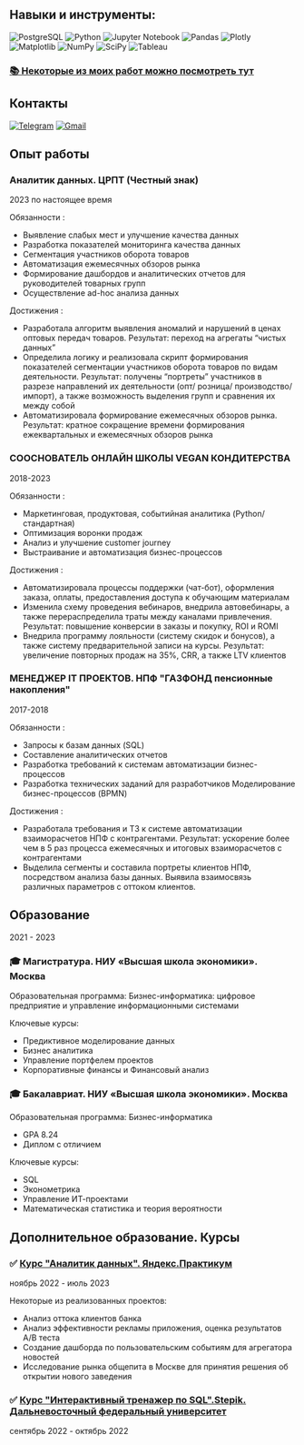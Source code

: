 ## Навыки и инструменты: 

![PostgreSQL](https://img.shields.io/badge/postgres-%23316192.svg?style=for-the-badge&logo=postgresql&logoColor=white) ![Python](https://img.shields.io/badge/python-3670A0?style=for-the-badge&logo=python&logoColor=ffdd54) ![Jupyter Notebook](https://img.shields.io/badge/jupyter-%23FA0F00.svg?style=for-the-badge&logo=jupyter&logoColor=white) ![Pandas](https://img.shields.io/badge/pandas-%23150458.svg?style=for-the-badge&logo=pandas&logoColor=white)
![Plotly](https://img.shields.io/badge/Plotly-%233F4F75.svg?style=for-the-badge&logo=plotly&logoColor=white) ![Matplotlib](https://img.shields.io/badge/Matplotlib-%23ffffff.svg?style=for-the-badge&logo=Matplotlib&logoColor=black) ![NumPy](https://img.shields.io/badge/numpy-%23013243.svg?style=for-the-badge&logo=numpy&logoColor=white) ![SciPy](https://img.shields.io/badge/SciPy-%230C55A5.svg?style=for-the-badge&logo=scipy&logoColor=%white) ![Tableau](https://camo.githubusercontent.com/1b1a1740cefbf2af3fa3573461dfaa66f314a9c10671d00293060d455e1659a3/68747470733a2f2f696d672e736869656c64732e696f2f62616467652f5461626c6561752d4539373632373f7374796c653d666f722d7468652d6261646765266c6f676f3d5461626c656175266c6f676f436f6c6f723d7768697465)      

### [📚 Некоторые из моих работ можно посмотреть тут](https://github.com/natellaful/Portfolio) 

## Контакты
[![Telegram](https://img.shields.io/badge/Telegram-2CA5E0?style=for-the-badge&logo=telegram&logoColor=white)](https://t.me/natella_bor) [![Gmail](https://img.shields.io/badge/Gmail-D14836?style=for-the-badge&logo=gmail&logoColor=white)](natellaful@gmail.com)

## Опыт работы

### **Аналитик данных. ЦРПТ (Честный знак)** 
2023 по настоящее время

Обязанности :
- Выявление слабых мест и улучшение качества данных
- Разработка показателей мониторинга качества данных
- Сегментация участников оборота товаров
- Автоматизация ежемесячных обзоров рынка
- Формирование дашбордов и аналитических отчетов для руководителей товарных групп
- Осуществление ad-hoc анализа данных

Достижения :
- Разработала алгоритм выявления аномалий и нарушений в ценах оптовых передач товаров. Результат: переход на агрегаты “чистых данных”
- Определила логику и реализовала скрипт формирования показателей сегментации участников оборота товаров по видам деятельности. Результат: получены “портреты” участников в разрезе направлений их деятельности (опт/ розница/ производство/ импорт), а также возможность выделения групп и сравнения их между собой
- Автоматизировала формирование ежемесячных обзоров рынка. Результат: кратное сокращение времени формирования ежеквартальных и ежемесячных обзоров рынка

### **СООСНОВАТЕЛЬ ОНЛАЙН ШКОЛЫ VEGAN КОНДИТЕРСТВА** 

2018-2023

Обязанности :
- Маркетинговая, продуктовая, событийная аналитика (Python/ стандартная) 
- Оптимизация воронки продаж
- Анализ и улучшение customer journey
- Выстраивание и автоматизация бизнес-процессов

Достижения :
- Автоматизировала процессы поддержки (чат-бот), оформления заказа, оплаты, предоставления доступа к обучающим материалам 
- Изменила схему проведения вебинаров, внедрила автовебинары, а также перераспределила траты между каналами привлечения. Результат: повышение конверсии в заказы и покупку, ROI и ROMI
- Внедрила программу лояльности (систему скидок и бонусов), а также систему предварительной записи на курсы. Результат: увеличение повторных продаж на 35%, CRR, а также LTV клиентов

### МЕНЕДЖЕР IT ПРОЕКТОВ. НПФ "ГАЗФОНД пенсионные накопления"

2017-2018

Обязанности :
- Запросы к базам данных (SQL)
- Составление аналитических отчетов
- Разработка требований к системам автоматизации бизнес- процессов
- Разработка технических заданий для разработчиков Моделирование бизнес-процессов (BPMN)

Достижения :
- Разработала требования и ТЗ к системе автоматизации взаиморасчетов НПФ с контрагентами. Результат: ускорение более чем в 5 раз процесса ежемесячных и итоговых взаиморасчетов с контрагентами
- Выделила сегменты и составила портреты клиентов НПФ, посредством анализа базы данных. Выявила взаимосвязь различных параметров с оттоком клиентов.

## Образование

2021 - 2023

### 🎓 Магистратура. НИУ «Высшая школа экономики». Москва 

Образовательная программа: Бизнес-информатика: цифровое предприятие и управление информационными системами

Ключевые курсы:
- Предиктивное моделирование данных
- Бизнес аналитика
- Управление портфелем проектов
- Корпоративные финансы и Финансовый анализ

### 🎓 Бакалавриат. НИУ «Высшая школа экономики». Москва 

Образовательная программа: Бизнес-информатика
- GPA 8.24
- Диплом с отличием

Ключевые курсы:
- SQL
- Эконометрика
- Управление ИТ-проектами
- Математическая статистика и теория вероятности

## Дополнительное образование. Курсы
### ✅ [Курс "Аналитик данных". Яндекс.Практикум](https://github.com/natellaful/Portfolio/blob/main/Сертификат%20%22Аналитик%20данных%22%20Яндекс%20Практикум.pdf)
ноябрь 2022 - июль 2023

Некоторые из реализованных проектов:
- Анализ оттока клиентов банка
- Анализ эффективности рекламы приложения, оценка результатов A/B теста
- Создание дашборда по пользовательским событиям для агрегатора новостей
- Исследование рынка общепита в Москве для принятия решения об открытии нового заведения

### ✅ [Курс "Интерактивный тренажер по SQL".Stepik. Дальневосточный федеральный университет](https://stepik.org/cert/1699699)
сентябрь 2022 - октябрь 2022


<!--
**natellaful/natellaful** is a ✨ _special_ ✨ repository because its `README.md` (this file) appears on your GitHub profile.

Here are some ideas to get you started:

- 🔭 I’m currently working on ...
- 🌱 I’m currently learning ...
- 👯 I’m looking to collaborate on ...
- 🤔 I’m looking for help with ...
- 💬 Ask me about ...
- 📫 How to reach me: ...
- 😄 Pronouns: ...
- ⚡ Fun fact: ...
-->
